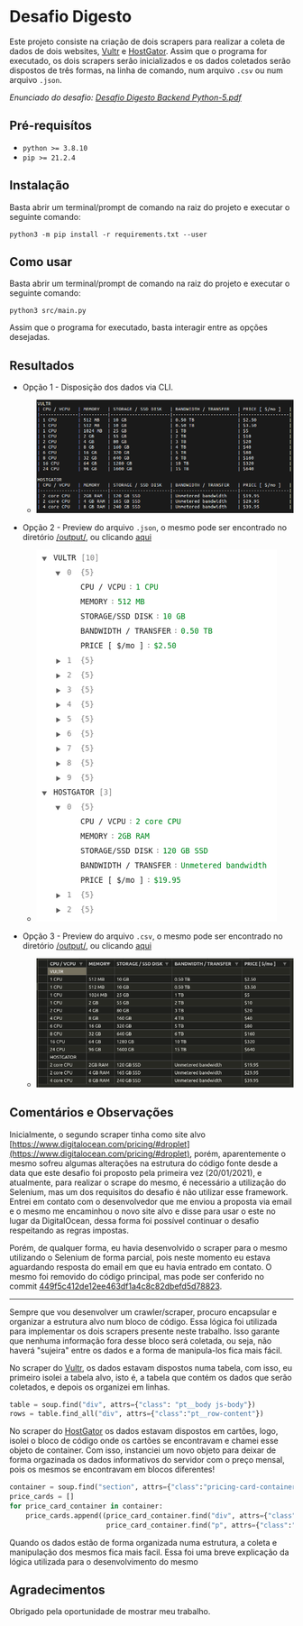 # Desafio Digesto

Este projeto consiste na criação de dois scrapers para realizar a coleta de dados de dois websites, [Vultr](https://www.vultr.com/products/cloud-compute/#pricing) e [HostGator](https://www.hostgator.com/vps-hosting). Assim que o programa for executado, os dois scrapers serão inicializados e os dados coletados serão dispostos de três formas, na linha de comando, num arquivo `.csv` ou num arquivo `.json`.

*Enunciado do desafio: [Desafio Digesto Backend Python-5.pdf](./Desafio_Digesto_Backend_Python-5.pdf)*

## Pré-requisítos

* `python >= 3.8.10`
* `pip >= 21.2.4 `

## Instalação

Basta abrir um terminal/prompt de comando na raiz do projeto e executar o seguinte comando:

    python3 -m pip install -r requirements.txt --user

## Como usar

Basta abrir um terminal/prompt de comando na raiz do projeto e executar o seguinte comando:

    python3 src/main.py

Assim que o programa for executado, basta interagir entre as opções desejadas.

## Resultados

* Opção 1 - Disposição dos dados via CLI.
    * ![](img/cli_data.png)

* Opção 2 - Preview do arquivo `.json`, o mesmo pode ser encontrado no diretório [/output/](./output/), ou clicando [aqui](./output/data.json)    
    * ![](img/json_preview.png)

* Opção 3 - Preview do arquivo `.csv`, o mesmo pode ser encontrado no diretório [/output/](./output/), ou clicando [aqui](./output/data.csv)
    * ![](img/csv_preview.png)

## Comentários e Observações

Inicialmente, o segundo scraper tinha como site alvo [https://www.digitalocean.com/pricing/#droplet](https://www.digitalocean.com/pricing/#droplet), porém, aparentemente o mesmo sofreu algumas alterações na estrutura do código fonte desde a data que este desafio foi proposto pela primeira vez (20/01/2021), e atualmente, para realizar o scrape do mesmo, é necessário a utilização do Selenium, mas um dos requisitos do desafio é não utilizar esse framework. Entrei em contato com o desenvolvedor que me enviou a proposta via email e o mesmo me encaminhou o novo site alvo e disse para usar o este no lugar da DigitalOcean, dessa forma foi possível continuar o desafio respeitando as regras impostas.

Porém, de qualquer forma, eu havia desenvolvido o scraper para o mesmo utilizando o Selenium de forma parcial, pois neste momento eu estava aguardando resposta do email em que eu havia entrado em contato. O mesmo foi removido do código principal, mas pode ser conferido no commit [449f5c412de12ee463df1a4c8c82dbefd5d78823](https://github.com/danbailo/digesto-challenge/commit/449f5c412de12ee463df1a4c8c82dbefd5d78823).

---

Sempre que vou desenvolver um crawler/scraper, procuro encapsular e organizar a estrutura alvo num bloco de código. Essa lógica foi utilizada para implementar os dois scrapers presente neste trabalho. Isso garante que nenhuma informação fora desse bloco será coletada, ou seja, não haverá "sujeira" entre os dados e a forma de manipula-los fica mais fácil.

No scraper do [Vultr](https://www.vultr.com/products/cloud-compute/#pricing), os dados estavam dispostos numa tabela, com isso, eu primeiro isolei a tabela alvo, isto é, a tabela que contém os dados que serão coletados, e depois os organizei em linhas. 
```python
table = soup.find("div", attrs={"class": "pt__body js-body"})
rows = table.find_all("div", attrs={"class":"pt__row-content"})
```

No scraper do [HostGator](https://www.hostgator.com/vps-hosting) os dados estavam dispostos em cartões, logo, isolei o bloco de código onde os cartões se encontravam e chamei esse objeto de container. Com isso, instanciei um novo objeto para deixar de forma orgazinada os dados informativos do servidor com o preço mensal, pois os mesmos se encontravam em blocos diferentes!
```python
container = soup.find("section", attrs={"class":"pricing-card-container false undefined", "class": "pricing-card-container"})
price_cards = []
for price_card_container in container:
    price_cards.append((price_card_container.find("div", attrs={"class": re.compile("(pricing-card)")}),
                        price_card_container.find("p", attrs={"class":"pricing-card-price"})))
```

Quando os dados estão de forma organizada numa estrutura, a coleta e manipulação dos mesmos fica mais facil. Essa foi uma breve explicação da lógica utilizada para o desenvolvimento do mesmo

## Agradecimentos

Obrigado pela oportunidade de mostrar meu trabalho.